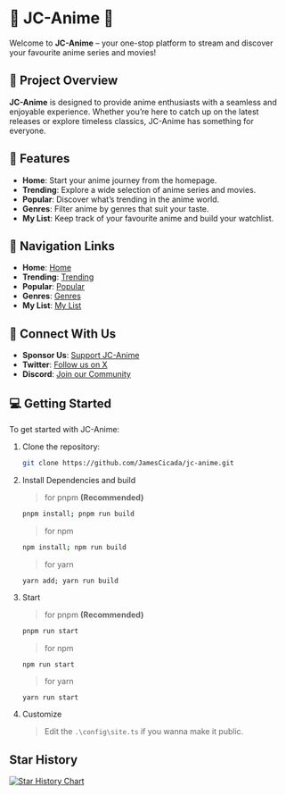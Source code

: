 # 🎥 **JC-Anime** 🎥

Welcome to **JC-Anime** – your one-stop platform to stream and discover your favourite anime series and movies!

## 🌟 **Project Overview**

**JC-Anime** is designed to provide anime enthusiasts with a seamless and enjoyable experience. Whether you’re here to catch up on the latest releases or explore timeless classics, JC-Anime has something for everyone.

## 🚀 **Features**

- **Home**: Start your anime journey from the homepage.
- **Trending**: Explore a wide selection of anime series and movies.
- **Popular**: Discover what’s trending in the anime world.
- **Genres**: Filter anime by genres that suit your taste.
- **My List**: Keep track of your favourite anime and build your watchlist.

## 🔗 **Navigation Links**

- **Home**: [Home](/)
- **Trending**: [Trending](/trending)
- **Popular**: [Popular](/popular)
- **Genres**: [Genres](/genres)
- **My List**: [My List](/my-list)

## 📡 **Connect With Us**
- **Sponsor Us**: [Support JC-Anime](https://liberapay.com/JamesCicada/)
- **Twitter**: [Follow us on X](https://x.com/jcthe6th)
- **Discord**: [Join our Community](https://discord.gg/GXu64738nD)

## 💻 **Getting Started**

To get started with JC-Anime:

1. Clone the repository:  
   ```bash
   git clone https://github.com/JamesCicada/jc-anime.git
   ```
2. Install Dependencies and build
   > for pnpm **(Recommended)**
   ```bash
   pnpm install; pnpm run build
   ```
   > for npm
   ```bash
   npm install; npm run build
   ```
   > for yarn
   ```
   yarn add; yarn run build
   ```
3. Start
   > for pnpm **(Recommended)**
   ```bash
   pnpm run start
   ```
   > for npm
   ```bash
   npm run start
   ```
   > for yarn
   ```
   yarn run start
   ```
4. Customize
   > Edit the `.\config\site.ts` if you wanna make it public.
## Star History

<a href="https://star-history.com/#JamesCicada/jc-anim&Date">
 <picture>
   <source media="(prefers-color-scheme: dark)" srcset="https://api.star-history.com/svg?repos=JamesCicada/jc-anim&type=Date&theme=dark" />
   <source media="(prefers-color-scheme: light)" srcset="https://api.star-history.com/svg?repos=JamesCicada/jc-anim&type=Date" />
   <img alt="Star History Chart" src="https://api.star-history.com/svg?repos=JamesCicada/jc-anim&type=Date" />
 </picture>
</a>
